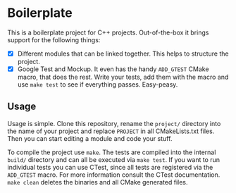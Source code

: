 # Boilerplate

This is a boilerplate project for C++ projects. Out-of-the-box it brings support for the following things:

- [x] Different modules that can be linked together. This helps to structure the project.
- [x] Google Test and Mockup. It even has the handy `ADD_GTEST` CMake macro, that does the rest. Write your tests,
      add them with the macro and use `make test` to see if everything passes. Easy-peasy.

## Usage

Usage is simple. Clone this repository, rename the `project/` directory into the name of your project and
replace `PROJECT` in all CMakeLists.txt files. Then you can start editing a module and code your stuff.

To compile the project use `make`. The tests are compiled into the internal `build/` directory and can all be executed via
`make test`. If you want to run individual tests you can use CTest, since all tests are registered via the `ADD_GTEST`
macro. For more information consult the CTest documentation.
`make clean` deletes the binaries and all CMake generated files.
